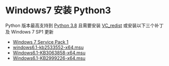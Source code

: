 # Windows7 安装 Python3

Python 版本最高支持到 [Python 3.8](https://www.python.org/downloads/release/python-3810/)
且需要安装 [VC_redist](https://learn.microsoft.com/zh-cn/cpp/windows/latest-supported-vc-redist?view=msvc-170)
或安装以下三个补丁及 Windows 7 SP1 更新

- [Windows 7 Service Pack 1](https://www.catalog.update.microsoft.com/Search.aspx?q=KB976932)
- [windows6.1-kb2533552-x64.msu](https://www.catalog.update.microsoft.com/Search.aspx?q=KB2533552)
- [Windows6.1-KB3063858-x64.msu](https://www.microsoft.com/zh-cn/download/details.aspx?id=47442)
- [Windows6.1-KB2999226-x64.msu](https://www.microsoft.com/zh-cn/download/details.aspx?id=49093)
